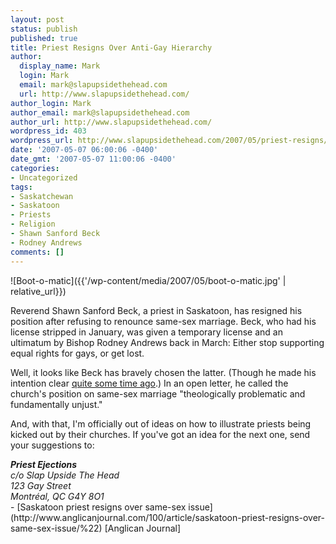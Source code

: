 ```yaml
---
layout: post
status: publish
published: true
title: Priest Resigns Over Anti-Gay Hierarchy
author:
  display_name: Mark
  login: Mark
  email: mark@slapupsidethehead.com
  url: http://www.slapupsidethehead.com/
author_login: Mark
author_email: mark@slapupsidethehead.com
author_url: http://www.slapupsidethehead.com/
wordpress_id: 403
wordpress_url: http://www.slapupsidethehead.com/2007/05/priest-resigns/
date: '2007-05-07 06:00:06 -0400'
date_gmt: '2007-05-07 11:00:06 -0400'
categories:
- Uncategorized
tags:
- Saskatchewan
- Saskatoon
- Priests
- Religion
- Shawn Sanford Beck
- Rodney Andrews
comments: []
---
```

![Boot-o-matic]({{'/wp-content/media/2007/05/boot-o-matic.jpg' | relative_url}})

Reverend Shawn Sanford Beck, a priest in Saskatoon, has resigned his position after refusing to renounce same-sex marriage. Beck, who had his license stripped in January, was given a temporary license and an ultimatum by Bishop Rodney Andrews back in March: Either stop supporting equal rights for gays, or get lost.

Well, it looks like Beck has bravely chosen the latter. (Though he made his intention clear [quite some time ago](http://www.slapupsidethehead.com/2007/03/another-priest-fired/ "Yeah, it was pretty much the same illustration").) In an open letter, he called the church's position on same-sex marriage "theologically problematic and fundamentally unjust."

And, with that, I'm officially out of ideas on how to illustrate priests being kicked out by their churches. If you've got an idea for the next one, send your suggestions to:

<address>
<strong>Priest Ejections</strong><br>
c/o Slap Upside The Head<br>
123 Gay Street<br>
Montréal, QC G4Y 8O1</address>
- [Saskatoon priest resigns over same-sex issue](http://www.anglicanjournal.com/100/article/saskatoon-priest-resigns-over-same-sex-issue/%22) [Anglican Journal]
